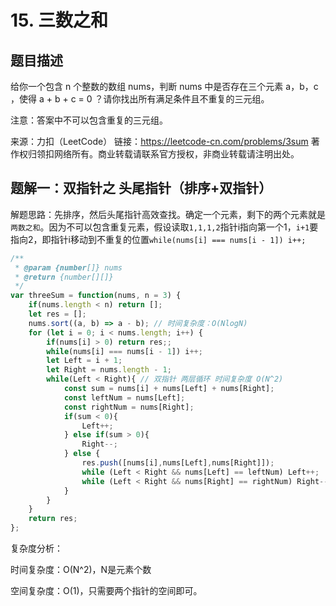 # 15. 三数之和

## 题目描述

给你一个包含 n 个整数的数组 nums，判断 nums 中是否存在三个元素 a，b，c ，使得 a + b + c = 0 ？请你找出所有满足条件且不重复的三元组。

注意：答案中不可以包含重复的三元组。

来源：力扣（LeetCode）
链接：https://leetcode-cn.com/problems/3sum
著作权归领扣网络所有。商业转载请联系官方授权，非商业转载请注明出处。

## 题解一：双指针之 头尾指针（排序+双指针）

解题思路：先排序，然后头尾指针高效查找。确定一个元素，剩下的两个元素就是``两数之和``。因为不可以包含重复元素，假设读取``1,1,1,2``指针i指向第一个1，``i+1``要指向2，即指针i移动到不重复的位置``while(nums[i] === nums[i - 1]) i++;``

```js
/**
 * @param {number[]} nums
 * @return {number[][]}
 */
var threeSum = function(nums, n = 3) {
    if(nums.length < n) return [];
    let res = [];
    nums.sort((a, b) => a - b); // 时间复杂度：O(NlogN)
    for (let i = 0; i < nums.length; i++) {
        if(nums[i] > 0) return res;;
        while(nums[i] === nums[i - 1]) i++;
        let Left = i + 1;
        let Right = nums.length - 1;
        while(Left < Right){ // 双指针 两层循环 时间复杂度 O(N^2)
            const sum = nums[i] + nums[Left] + nums[Right];
            const leftNum = nums[Left];
            const rightNum = nums[Right];
            if(sum < 0){
                Left++;
            } else if(sum > 0){
                Right--;
            } else {
                res.push([nums[i],nums[Left],nums[Right]]);
                while (Left < Right && nums[Left] == leftNum) Left++;
                while (Left < Right && nums[Right] == rightNum) Right--;
            }
        }
    }        
    return res;
};
```

复杂度分析：

时间复杂度：O(N^2)，N是元素个数

空间复杂度：O(1)，只需要两个指针的空间即可。